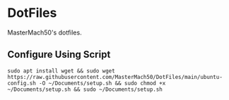 # DotFiles
MasterMach50's dotfiles.

## Configure Using Script

```
sudo apt install wget && sudo wget https://raw.githubusercontent.com/MasterMach50/DotFiles/main/ubuntu-config.sh -O ~/Documents/setup.sh && sudo chmod +x ~/Documents/setup.sh && sudo ~/Documents/setup.sh
```
